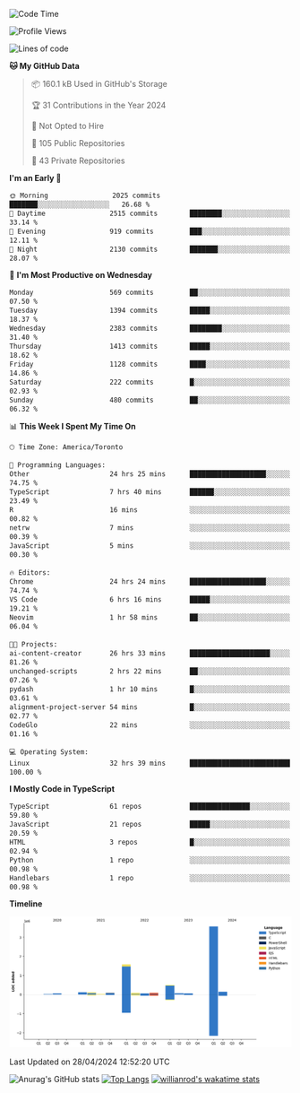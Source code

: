<!--START_SECTION:waka-->
![Code Time](http://img.shields.io/badge/Code%20Time-1%2C483%20hrs%2054%20mins-blue)

![Profile Views](http://img.shields.io/badge/Profile%20Views-0-blue)

![Lines of code](https://img.shields.io/badge/From%20Hello%20World%20I%27ve%20Written-6.5%20million%20lines%20of%20code-blue)

**🐱 My GitHub Data** 

> 📦 160.1 kB Used in GitHub's Storage 
 > 
> 🏆 31 Contributions in the Year 2024
 > 
> 🚫 Not Opted to Hire
 > 
> 📜 105 Public Repositories 
 > 
> 🔑 43 Private Repositories 
 > 
**I'm an Early 🐤** 

```text
🌞 Morning                2025 commits        ███████░░░░░░░░░░░░░░░░░░   26.68 % 
🌆 Daytime                2515 commits        ████████░░░░░░░░░░░░░░░░░   33.14 % 
🌃 Evening                919 commits         ███░░░░░░░░░░░░░░░░░░░░░░   12.11 % 
🌙 Night                  2130 commits        ███████░░░░░░░░░░░░░░░░░░   28.07 % 
```
📅 **I'm Most Productive on Wednesday** 

```text
Monday                   569 commits         ██░░░░░░░░░░░░░░░░░░░░░░░   07.50 % 
Tuesday                  1394 commits        █████░░░░░░░░░░░░░░░░░░░░   18.37 % 
Wednesday                2383 commits        ████████░░░░░░░░░░░░░░░░░   31.40 % 
Thursday                 1413 commits        █████░░░░░░░░░░░░░░░░░░░░   18.62 % 
Friday                   1128 commits        ████░░░░░░░░░░░░░░░░░░░░░   14.86 % 
Saturday                 222 commits         █░░░░░░░░░░░░░░░░░░░░░░░░   02.93 % 
Sunday                   480 commits         ██░░░░░░░░░░░░░░░░░░░░░░░   06.32 % 
```


📊 **This Week I Spent My Time On** 

```text
🕑︎ Time Zone: America/Toronto

💬 Programming Languages: 
Other                    24 hrs 25 mins      ███████████████████░░░░░░   74.75 % 
TypeScript               7 hrs 40 mins       ██████░░░░░░░░░░░░░░░░░░░   23.49 % 
R                        16 mins             ░░░░░░░░░░░░░░░░░░░░░░░░░   00.82 % 
netrw                    7 mins              ░░░░░░░░░░░░░░░░░░░░░░░░░   00.39 % 
JavaScript               5 mins              ░░░░░░░░░░░░░░░░░░░░░░░░░   00.30 % 

🔥 Editors: 
Chrome                   24 hrs 24 mins      ███████████████████░░░░░░   74.74 % 
VS Code                  6 hrs 16 mins       █████░░░░░░░░░░░░░░░░░░░░   19.21 % 
Neovim                   1 hr 58 mins        ██░░░░░░░░░░░░░░░░░░░░░░░   06.04 % 

🐱‍💻 Projects: 
ai-content-creator       26 hrs 33 mins      ████████████████████░░░░░   81.26 % 
unchanged-scripts        2 hrs 22 mins       ██░░░░░░░░░░░░░░░░░░░░░░░   07.26 % 
pydash                   1 hr 10 mins        █░░░░░░░░░░░░░░░░░░░░░░░░   03.61 % 
alignment-project-server 54 mins             █░░░░░░░░░░░░░░░░░░░░░░░░   02.77 % 
CodeGlo                  22 mins             ░░░░░░░░░░░░░░░░░░░░░░░░░   01.16 % 

💻 Operating System: 
Linux                    32 hrs 39 mins      █████████████████████████   100.00 % 
```

**I Mostly Code in TypeScript** 

```text
TypeScript               61 repos            ███████████████░░░░░░░░░░   59.80 % 
JavaScript               21 repos            █████░░░░░░░░░░░░░░░░░░░░   20.59 % 
HTML                     3 repos             █░░░░░░░░░░░░░░░░░░░░░░░░   02.94 % 
Python                   1 repo              ░░░░░░░░░░░░░░░░░░░░░░░░░   00.98 % 
Handlebars               1 repo              ░░░░░░░░░░░░░░░░░░░░░░░░░   00.98 % 
```



**Timeline**

![Lines of Code chart](https://raw.githubusercontent.com/wise-introvert/wise-introvert/master/assets/bar_graph.png)


 Last Updated on 28/04/2024 12:52:20 UTC
<!--END_SECTION:waka-->

![Anurag's GitHub stats](https://github-readme-stats.vercel.app/api?username=wise-introvert&count_private=true&show_icons=true)
[![Top Langs](https://github-readme-stats.vercel.app/api/top-langs/?username=wise-introvert&langs_count=10)](https://github.com/anuraghazra/github-readme-stats)
[![willianrod's wakatime stats](https://github-readme-stats.vercel.app/api/wakatime?username=wiseintrovert)](https://github.com/anuraghazra/github-readme-stats)
